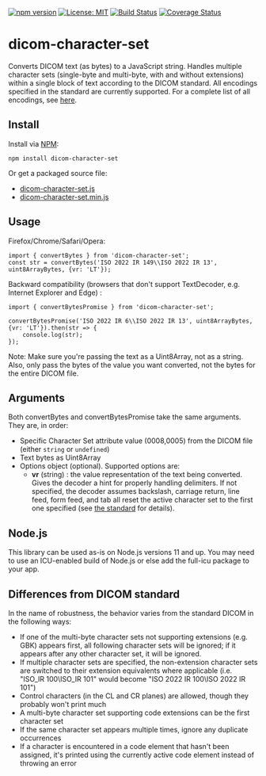 [![npm version](https://badge.fury.io/js/dicom-character-set.svg)](https://badge.fury.io/js/dicom-character-set) [![License: MIT](https://img.shields.io/badge/License-MIT-yellow.svg)](https://opensource.org/licenses/MIT) [![Build Status](https://travis-ci.org/radialogica/dicom-character-set.svg?branch=master)](https://travis-ci.org/radialogica/dicom-character-set)
[![Coverage Status](https://coveralls.io/repos/github/radialogica/dicom-character-set/badge.svg?branch=master)](https://coveralls.io/github/radialogica/dicom-character-set)

dicom-character-set
===================
Converts DICOM text (as bytes) to a JavaScript string. Handles multiple character sets (single-byte and multi-byte, with and without extensions) within a single block of text according to the DICOM standard. All encodings specified in the standard are currently supported. For a complete list of all encodings, see [here](http://dicom.nema.org/medical/dicom/current/output/chtml/part03/sect_C.12.html#sect_C.12.1.1.2).

Install
-------

Install via [NPM](https://www.npmjs.com/):

`npm install dicom-character-set`

Or get a packaged source file:

* [dicom-character-set.js](https://unpkg.com/dicom-character-set@latest/dist/dicom-character-set.js)
* [dicom-character-set.min.js](https://unpkg.com/dicom-character-set@latest/dist/dicom-character-set.min.js)

Usage
-----
Firefox/Chrome/Safari/Opera:
```
import { convertBytes } from 'dicom-character-set';
const str = convertBytes('ISO 2022 IR 149\\ISO 2022 IR 13', uint8ArrayBytes, {vr: 'LT'});
```
Backward compatibility (browsers that don't support TextDecoder, e.g. Internet Explorer and Edge) :
```
import { convertBytesPromise } from 'dicom-character-set';

convertBytesPromise('ISO 2022 IR 6\\ISO 2022 IR 13', uint8ArrayBytes, {vr: 'LT'}).then(str => {
    console.log(str);
});
```
Note: Make sure you're passing the text as a Uint8Array, not as a string. Also, only pass the bytes of the value you want converted, not the bytes for the entire DICOM file.

Arguments
-------
Both convertBytes and convertBytesPromise take the same arguments. They are, in order:
* Specific Character Set attribute value (0008,0005) from the DICOM file (either `string` or `undefined`)
* Text bytes as Uint8Array
* Options object (optional). Supported options are:
  * **vr** (string) : the value representation of the text being converted. Gives the decoder a hint for properly handling delimiters. If not specified, the decoder assumes backslash, carriage return, line feed, form feed, and tab all reset the active character set to the first one specified (see [the standard](http://dicom.nema.org/medical/dicom/current/output/html/part05.html#sect_6.1.2.5.3) for details).

Node.js
-------
This library can be used as-is on Node.js versions 11 and up.
You may need to use an ICU-enabled build of Node.js or else add the full-icu package to your app.

Differences from DICOM standard
-------------------------------
In the name of robustness, the behavior varies from the standard DICOM in the following ways:
* If one of the multi-byte character sets not supporting extensions (e.g. GBK) appears first, all following character sets will be ignored; if it appears after any other character set, it will be ignored.
* If multiple character sets are specified, the non-extension character sets are switched to their extension equivalents where applicable (i.e. "ISO_IR 100\ISO_IR 101" would become "ISO 2022 IR 100\ISO 2022 IR 101")
* Control characters (in the CL and CR planes) are allowed, though they probably won't print much
* A multi-byte character set supporting code extensions can be the first character set
* If the same character set appears multiple times, ignore any duplicate occurrences
* If a character is encountered in a code element that hasn't been assigned, it's printed using the currently active code element instead of throwing an error
